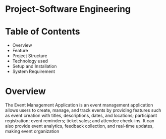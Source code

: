 # Project-Software Engineering

# Table of Contents
+ Overview
+ Feature
+ Project Structure
+ Technology used
+ Setup and Installation
+ System Requirement

# Overview
The Event Management Application is an event management application allows users to create, manage, and track events by providing features such as event creation with titles, descriptions, dates, and locations; participant registration; event reminders; ticket sales; and attendee check-ins. It can also provide event analytics, feedback collection, and real-time updates, making event organization

